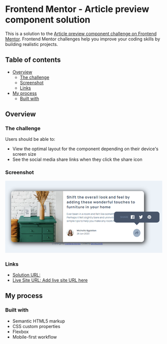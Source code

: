 # Frontend Mentor - Article preview component solution

This is a solution to the [Article preview component challenge on Frontend Mentor](https://www.frontendmentor.io/challenges/article-preview-component-dYBN_pYFT). Frontend Mentor challenges help you improve your coding skills by building realistic projects. 

## Table of contents

- [Overview](#overview)
  - [The challenge](#the-challenge)
  - [Screenshot](#screenshot)
  - [Links](#links)
- [My process](#my-process)
  - [Built with](#built-with)


## Overview

### The challenge

Users should be able to:

- View the optimal layout for the component depending on their device's screen size
- See the social media share links when they click the share icon

### Screenshot

![](./images/Screenshot_1.png)

### Links

- [Solution URL:](https://github.com/BMcdavitt/femArticlePreviewComponent)
- [Live Site URL: Add live site URL here](https://bmcdavitt.github.io/femArticlePreviewComponent/)

## My process

### Built with

- Semantic HTML5 markup
- CSS custom properties
- Flexbox
- Mobile-first workflow
